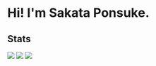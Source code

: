# Hi! I'm Sakata Ponsuke.
## Stats
![](http://github-profile-summary-cards.vercel.app/api/cards/profile-details?username=Keichan15&theme=gruvbox)
![](http://github-profile-summary-cards.vercel.app/api/cards/repos-per-language?username=Keichan15&theme=gruvbox)
![](https://github-readme-stats.vercel.app/api/top-langs?username=yukimura-manase&show_icons=true&locale=en&layout=compact)

